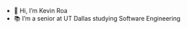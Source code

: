 - 👋 Hi, I’m Kevin Roa
- 📚 I’m a senior at UT Dallas studying Software Engineering

<!---
Kevin-Roa/Kevin-Roa is a ✨ special ✨ repository because its `README.md` (this file) appears on your GitHub profile.
You can click the Preview link to take a look at your changes.
--->
